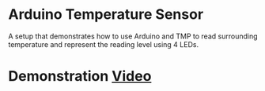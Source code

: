 # Arduino Temperature Sensor

A setup that demonstrates how to use Arduino and TMP to read surrounding temperature and represent the reading level using 4 LEDs.

# Demonstration [Video](https://drive.google.com/file/d/1fTZxv35c0gSLrBwhbtQFIcE2THKcJmsR/view?usp=sharing)
